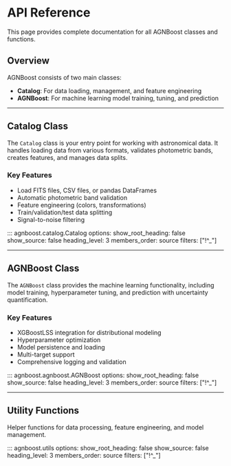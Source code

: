 # API Reference

This page provides complete documentation for all AGNBoost classes and functions.

## Overview

AGNBoost consists of two main classes:

- **Catalog**: For data loading, management, and feature engineering
- **AGNBoost**: For machine learning model training, tuning, and prediction

---

## Catalog Class

The `Catalog` class is your entry point for working with astronomical data. It handles loading data from various formats, validates photometric bands, creates features, and manages data splits.

### Key Features
- Load FITS files, CSV files, or pandas DataFrames
- Automatic photometric band validation
- Feature engineering (colors, transformations)
- Train/validation/test data splitting
- Signal-to-noise filtering

::: agnboost.catalog.Catalog
    options:
      show_root_heading: false
      show_source: false
      heading_level: 3
      members_order: source
      filters: ["!^_"]

---

## AGNBoost Class

The `AGNBoost` class provides the machine learning functionality, including model training, hyperparameter tuning, and prediction with uncertainty quantification.

### Key Features
- XGBoostLSS integration for distributional modeling
- Hyperparameter optimization
- Model persistence and loading
- Multi-target support
- Comprehensive logging and validation

::: agnboost.agnboost.AGNBoost
    options:
      show_root_heading: false
      show_source: false
      heading_level: 3
      members_order: source
      filters: ["!^_"]

---

## Utility Functions

Helper functions for data processing, feature engineering, and model management.

::: agnboost.utils
    options:
      show_root_heading: false
      show_source: false
      heading_level: 3
      members_order: source
      filters: ["!^_"]